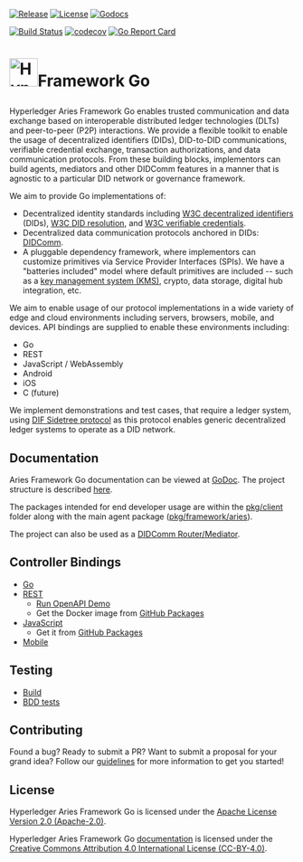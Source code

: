 [![Release](https://img.shields.io/github/release/hyperledger/aries-framework-go.svg?style=flat-square)](https://github.com/hyperledger/aries-framework-go/releases/latest)
[![License](https://img.shields.io/badge/License-Apache%202.0-blue.svg)](https://raw.githubusercontent.com/hyperledger/aries-framework-go/master/LICENSE)
[![Godocs](https://img.shields.io/badge/godoc-reference-blue.svg)](https://pkg.go.dev/github.com/hyperledger/aries-framework-go)

[![Build Status](https://github.com/hyperledger/aries-framework-go/workflows/build/badge.svg)](https://github.com/hyperledger/aries-framework-go/actions)
[![codecov](https://codecov.io/gh/hyperledger/aries-framework-go/branch/master/graph/badge.svg)](https://codecov.io/gh/hyperledger/aries-framework-go)
[![Go Report Card](https://goreportcard.com/badge/github.com/hyperledger/aries-framework-go)](https://goreportcard.com/report/github.com/hyperledger/aries-framework-go)

# <p><img src="https://raw.githubusercontent.com/hyperledger/aries-rfcs/1371a4807ead74c36ea7d5af909064ec491b78c1/collateral/Hyperledger_Aries_Logo_Color.png" height="50px" alt="Hyperledger Aries">Framework Go</p>

Hyperledger Aries Framework Go enables trusted communication and data exchange based on interoperable distributed ledger technologies (DLTs) and peer-to-peer (P2P) interactions.
We provide a flexible toolkit to enable the usage of decentralized identifiers (DIDs), DID-to-DID communications, verifiable credential exchange, transaction authorizations, and data communication protocols. From these building blocks, implementors can build agents, mediators and other DIDComm features in a manner that is agnostic to a particular DID network or governance framework.

We aim to provide Go implementations of:

- Decentralized identity standards including [W3C decentralized identifiers](https://w3c.github.io/did-core/) (DIDs), [W3C DID resolution](https://w3c-ccg.github.io/did-resolution/), and [W3C verifiable credentials](https://w3c.github.io/vc-data-model/).
- Decentralized data communication protocols anchored in DIDs: [DIDComm](https://github.com/hyperledger/aries-rfcs/blob/master/concepts/0005-didcomm).
- A pluggable dependency framework, where implementors can customize primitives via Service Provider Interfaces (SPIs). We have a "batteries included" model where default primitives are included -- such as a [key management system (KMS)](docs/kms_secretlock.md), crypto, data storage, digital hub integration, etc.

We aim to enable usage of our protocol implementations in a wide variety of edge and cloud environments including servers, browsers, mobile, and devices.
API bindings are supplied to enable these environments including:

- Go
- REST
- JavaScript / WebAssembly
- Android
- iOS
- C (future)

We implement demonstrations and test cases, that require a ledger system, using [DIF Sidetree protocol](https://github.com/decentralized-identity/sidetree/blob/master/docs/protocol.md) as this protocol enables generic decentralized ledger systems to operate as a DID network.

## Documentation
Aries Framework Go documentation can be viewed at [GoDoc](https://pkg.go.dev/github.com/hyperledger/aries-framework-go). The project structure is described [here](docs/project_structure.md).

The packages intended for end developer usage are within the [pkg/client](https://pkg.go.dev/github.com/hyperledger/aries-framework-go/pkg/client) folder along with the main agent package ([pkg/framework/aries](https://pkg.go.dev/github.com/hyperledger/aries-framework-go/pkg/framework/aries)).

The project can also be used as a [DIDComm Router/Mediator](docs/didcomm_mediator.md).

## Controller Bindings
- [Go](docs/go/README.md)
- [REST](docs/rest/README.md)
  - [Run OpenAPI Demo](docs/rest/openapi_demo.md)
  - Get the Docker image from [GitHub Packages](https://github.com/hyperledger/aries-framework-go/packages/69982)
- [JavaScript](cmd/aries-js-worker/README.md)
  - Get it from [GitHub Packages](https://github.com/hyperledger/aries-framework-go/packages/123279)
- [Mobile](cmd/aries-agent-mobile/README.md)

## Testing
- [Build](docs/test/build.md)
- [BDD tests](docs/test/bdd_tests.md)

## Contributing
Found a bug? Ready to submit a PR? Want to submit a proposal for your grand
idea? Follow our [guidelines](.github/CONTRIBUTING.md) for more information
to get you started!

## License
Hyperledger Aries Framework Go is licensed under the [Apache License Version 2.0 (Apache-2.0)](LICENSE).

Hyperledger Aries Framework Go [documentation](docs) is licensed under the [Creative Commons Attribution 4.0 International License (CC-BY-4.0)](http://creativecommons.org/licenses/by/4.0/).
